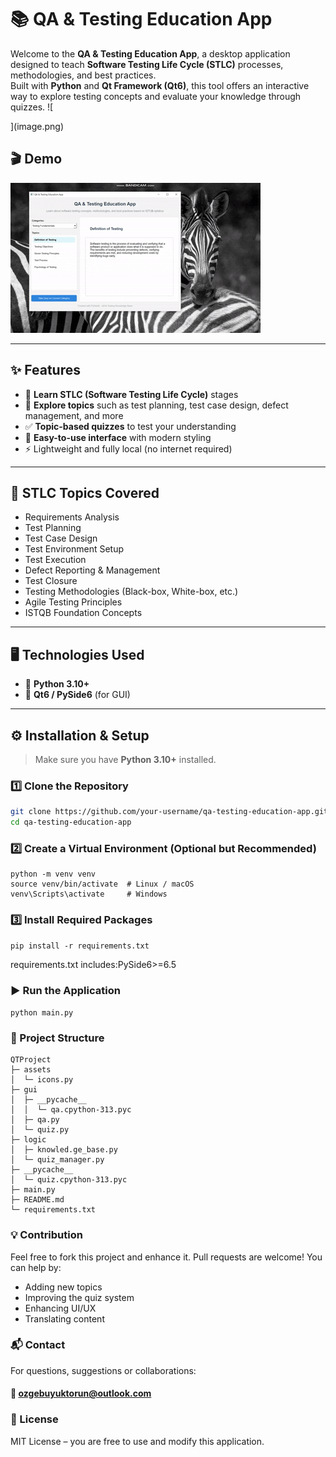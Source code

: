 # 📚 QA & Testing Education App

Welcome to the **QA & Testing Education App**, a desktop application designed to teach **Software Testing Life Cycle (STLC)** processes, methodologies, and best practices.  
Built with **Python** and **Qt Framework (Qt6)**, this tool offers an interactive way to explore testing concepts and evaluate your knowledge through quizzes.
![
    
](image.png)
## 🎬 Demo

![App Demo](assets/qtFramework.gif)

---

## ✨ Features

- 📘 **Learn STLC (Software Testing Life Cycle)** stages  
- 🧠 **Explore topics** such as test planning, test case design, defect management, and more  
- ✅ **Topic-based quizzes** to test your understanding  
- 📂 **Easy-to-use interface** with modern styling  
- ⚡ Lightweight and fully local (no internet required)

---

## 🧩 STLC Topics Covered

- Requirements Analysis  
- Test Planning  
- Test Case Design  
- Test Environment Setup  
- Test Execution  
- Defect Reporting & Management  
- Test Closure  
- Testing Methodologies (Black-box, White-box, etc.)  
- Agile Testing Principles  
- ISTQB Foundation Concepts

---

## 🖥️ Technologies Used

- 🐍 **Python 3.10+**  
- 🎨 **Qt6 / PySide6** (for GUI)  

---

## ⚙️ Installation & Setup

> Make sure you have **Python 3.10+** installed.

### 1️⃣ Clone the Repository
```bash
git clone https://github.com/your-username/qa-testing-education-app.git
cd qa-testing-education-app
```

### 2️⃣ Create a Virtual Environment (Optional but Recommended)
```
python -m venv venv
source venv/bin/activate  # Linux / macOS
venv\Scripts\activate     # Windows
```
### 3️⃣ Install Required Packages
```
pip install -r requirements.txt
```
requirements.txt includes:PySide6>=6.5

### ▶️ Run the Application
```python main.py ```

### 📂 Project Structure

    QTProject                       
    ├─ assets                    
    │  └─ icons.py               
    ├─ gui                       
    │  ├─ __pycache__            
    │  │  └─ qa.cpython-313.pyc  
    │  ├─ qa.py                  
    │  └─ quiz.py                
    ├─ logic                     
    │  ├─ knowled.ge_base.py     
    │  └─ quiz_manager.py        
    ├─ __pycache__               
    │  └─ quiz.cpython-313.pyc   
    ├─ main.py                   
    ├─ README.md                 
    └─ requirements.txt          
        


### 💡 Contribution
Feel free to fork this project and enhance it. Pull requests are welcome!
You can help by:
 - Adding new topics
 - Improving the quiz system
 - Enhancing UI/UX
 - Translating content


### 📬 Contact
For questions, suggestions or collaborations:
#### 📧 ozgebuyuktorun@outlook.com

### 📝 License
MIT License – you are free to use and modify this application.
